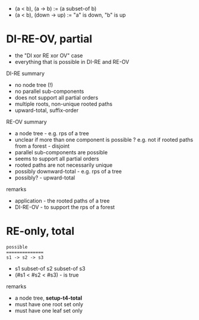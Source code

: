 
* (a < b), (a -> b) := (a subset-of b)
* (a < b), (down -> up) := "a" is down, "b" is up

<!-- ======================================================================= -->
# DI-RE-OV, partial

* the "DI xor RE xor OV" case
* everything that is possible in DI-RE and RE-OV

DI-RE summary

* no node tree (!)
* no parallel sub-components
* does not support all partial orders
* multiple roots, non-unique rooted paths
* upward-total, suffix-order

RE-OV summary

* a node tree - e.g. rps of a tree
* unclear if more than one component is possible ?
  e.g. not if rooted paths from a forest - disjoint
* parallel sub-components are possible
* seems to support all partial orders
* rooted paths are not necessarily unique
* possibly downward-total - e.g. rps of a tree
* possibly? - upward-total

remarks

* application - the rooted paths of a tree
* DI-RE-OV - to support the rps of a forest

<!-- ======================================================================= -->
# RE-only, total

```
possible
==============
s1 -> s2 -> s3
```

* s1 subset-of s2 subset-of s3
* (#s1 < #s2 < #s3) - is true

remarks

* a node tree, **setup-t4-total**
* must have one root set only
* must have one leaf set only
